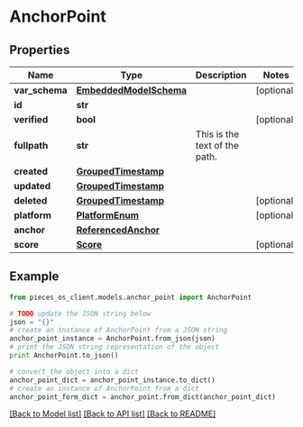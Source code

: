 # AnchorPoint


## Properties

Name | Type | Description | Notes
------------ | ------------- | ------------- | -------------
**var_schema** | [**EmbeddedModelSchema**](EmbeddedModelSchema.md) |  | [optional] 
**id** | **str** |  | 
**verified** | **bool** |  | [optional] 
**fullpath** | **str** | This is the text of the path. | 
**created** | [**GroupedTimestamp**](GroupedTimestamp.md) |  | 
**updated** | [**GroupedTimestamp**](GroupedTimestamp.md) |  | 
**deleted** | [**GroupedTimestamp**](GroupedTimestamp.md) |  | [optional] 
**platform** | [**PlatformEnum**](PlatformEnum.md) |  | [optional] 
**anchor** | [**ReferencedAnchor**](ReferencedAnchor.md) |  | 
**score** | [**Score**](Score.md) |  | [optional] 

## Example

```python
from pieces_os_client.models.anchor_point import AnchorPoint

# TODO update the JSON string below
json = "{}"
# create an instance of AnchorPoint from a JSON string
anchor_point_instance = AnchorPoint.from_json(json)
# print the JSON string representation of the object
print AnchorPoint.to_json()

# convert the object into a dict
anchor_point_dict = anchor_point_instance.to_dict()
# create an instance of AnchorPoint from a dict
anchor_point_form_dict = anchor_point.from_dict(anchor_point_dict)
```
[[Back to Model list]](../README.md#documentation-for-models) [[Back to API list]](../README.md#documentation-for-api-endpoints) [[Back to README]](../README.md)


